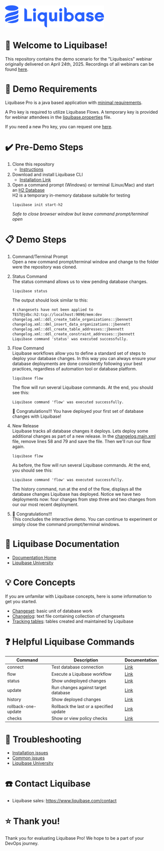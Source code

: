 <p align="left">
  <img src="img/liquibase.png" alt="Liquibase Logo" title="Liquibase Logo" width="324" height="72">
</p>

# 👋 Welcome to Liquibase!
This repository contains the demo scenario for the "Liquibasics" webinar originally delivered on April 24th, 2025. Recordings of all webinars can be found [here](https://www.liquibase.com/videos).

# 🔧 Demo Requirements
Liquibase Pro is a java based application with [minimal requirements](https://docs.liquibase.com/start/install/liquibase-requirements.html).

A Pro key is required to utilize Liquibase Flows. A temporary key is provided for webinar attendees in the [liquibase.properties](liquibase.properties) file.

If you need a new Pro key, you can request one [here](https://www.liquibase.com/trial).

# ✔️ Pre-Demo Steps
1. Clone this repository
    * [Instructions](https://docs.github.com/en/repositories/creating-and-managing-repositories/cloning-a-repository)
1. Download and install Liquibase CLI
    * [Installation Link](https://www.liquibase.com/download)
1. Open a command prompt (Windows) or terminal (Linux/Mac) and start an [H2 Database](https://contribute.liquibase.com/extensions-integrations/directory/database-tutorials/h2/)<br>
  H2 is a temporary in-memory database suitable for testing
    ```
    liquibase init start-h2
    ```
    *Safe to close browser window but leave command prompt/terminal open*
# 📋 Demo Steps

1. Command/Terminal Prompt<br>
    Open a new command prompt/terminal window and change to the folder were the repository was cloned.
1. Status Command<br>
    The status command allows us to view pending database changes.
    ```
    liquibase status
    ```
    The output should look similar to this:
    ```
    4 changesets have not been applied to TEST@jdbc:h2:tcp://localhost:9090/mem:dev
    changelog.xml::ddl_create_table_organizations::jbennett
    changelog.xml::dml_insert_data_organizations::jbennett
    changelog.xml::ddl_create_table_addresses::jbennett
    changelog.xml::ddl_create_constraint_addresses::jbennett
    Liquibase command 'status' was executed successfully.
    ```
1. Flow Command<br>
Liquibase workflows allow you to define a standard set of steps to deploy your database changes. In this way you can always ensure your database deployments are done consistently following your best practices, regardless of automation tool or database platform.
    ```
    liquibase flow
    ```
    The flow will run several Liquibase commands. At the end, you should see this:
    ```
    Liquibase command 'flow' was executed successfully.
    ```
    🎉 Congratulations!!! You have deployed your first set of database changes with Liquibase!

1. New Release<br>
Liquibase tracks all database changes it deploys. Lets deploy some additional changes as part of a new release. In the [changelog.main.xml](changelog.main.xml) file, remove lines 58 and 79 and save the file. Then we'll run our flow again.
    ```
    liquibase flow
    ```
    As before, the flow will run several Liquibase commands. At the end, you should see this:
    ```
    Liquibase command 'flow' was executed successfully.
    ```
    The history command, run at the end of the flow, displays all the database changes Liquibase has deployed. Notice we have two deployments now: four changes from step three and two changes from our our most recent deployment.
1. 🎉 Congratulations!!!<br>
    This concludes the interactive demo. You can continue to experiment or simply close the command prompt/terminal windows.

# 📒 Liquibase Documentation
* [Documentation Home](https://docs.liquibase.com/home.html)
* [Liquibase University](https://learn.liquibase.com/)

# 💡 Core Concepts
If you are unfamilar with Liquibase concepts, here is some information to get you started.

* [Changeset](https://docs.liquibase.com/concepts/changelogs/changeset.html): basic unit of database work
* [Changelog](https://docs.liquibase.com/concepts/changelogs/home.html): text file containing collection of changesets
* [Tracking tables](https://docs.liquibase.com/concepts/tracking-tables/tracking-tables.html): tables created and maintained by Liquibase

# ❓ Helpful Liquibase Commands
|Command |Description|Documentation
|----------|------------|------------|
| connect | Test database connection | [Link](https://docs.liquibase.com/commands/change-tracking/connect.html)
| flow | Execute a Liquibase workflow | [Link](https://docs.liquibase.com/commands/flow/flow.html)
| status | Show undeployed changes | [Link](https://docs.liquibase.com/commands/change-tracking/status.html)
| update | Run changes against target database | [Link](https://docs.liquibase.com/change-types/update.html)
| history | Show deployed changes | [Link](https://docs.liquibase.com/commands/change-tracking/history.html)
| rollback-one-update | Rollback the last or a specified update | [Link](https://docs.liquibase.com/commands/rollback/rollback-one-update.html)
| checks | Show or view policy checks | [Link](https://docs.liquibase.com/liquibase-pro/policy-checks/workflows/home.html)

# 🔦 Troubleshooting
* [Installation issues](https://docs.liquibase.com/start/install/liquibase-installation-troubleshooting.html)
* [Common issues](https://support.liquibase.com/hc/en-us/sections/27504481958555-Troubleshooting)
* [Liquibase University](https://learn.liquibase.com/catalog/info/id:127)

# ☎️ Contact Liquibase
* Liquibase sales: https://www.liquibase.com/contact

# ⭐ Thank you!
Thank you for evaluating Liquibase Pro! We hope to be a part of your DevOps journey.